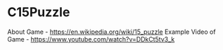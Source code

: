 # C15Puzzle
About Game - https://en.wikipedia.org/wiki/15_puzzle
Example Video of Game - https://www.youtube.com/watch?v=DDkCt5tv3_k
